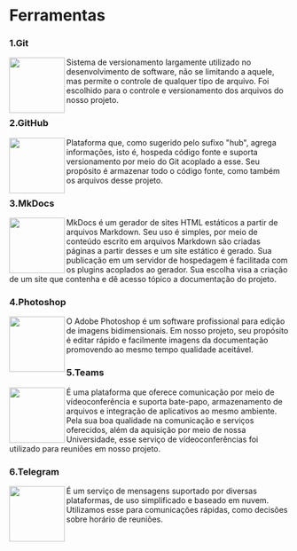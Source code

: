 <h1>Ferramentas</h1>

<h3>1.Git</h3>
<p>
    <img align="left" width="100px" height="100px" src="https://git-scm.com/images/logos/downloads/Git-Icon-1788C.png"/>
    Sistema de versionamento largamente utilizado no desenvolvimento de software, não se limitando a aquele, mas permite o controle de qualquer tipo de arquivo. Foi escolhido para o controle e versionamento dos arquivos do nosso projeto.
</p>


<h3>2.GitHub</h3>
<p>
    <img align="left" width="100px" height="100px" src="https://github.githubassets.com/images/modules/logos_page/GitHub-Mark.png"/>
    Plataforma que, como sugerido pelo sufixo "hub", agrega informações, isto é, hospeda código fonte e suporta versionamento por meio do Git acoplado a esse. Seu propósito é armazenar todo o código fonte, como também os arquivos desse projeto.
</p>


<h3>3.MkDocs</h3>
<p>
    <img align="left" width="100px" height="100px" src="https://dashboard.snapcraft.io/site_media/appmedia/2019/12/61556938-3c337400-aa63-11e9-9ec1-a3ba5643a1a6.png"/>
    MkDocs é um gerador de sites HTML estáticos a partir de arquivos Markdown. Seu uso é simples, por meio de conteúdo escrito em arquivos Markdown são criadas páginas a partir desses e um site estático é gerado. Sua publicação em um servidor de hospedagem é facilitada com os plugins acoplados ao gerador. Sua escolha visa a criação de um site que contenha e dê acesso tópico a documentação do projeto.
</p>


<h3>4.Photoshop</h3>
<p>
    <img align="left" width="100px" height="100px" src="https://upload.wikimedia.org/wikipedia/commons/2/20/Photoshop_CC_icon.png"/>
    O Adobe Photoshop é um software profissional para edição de imagens bidimensionais. Em nosso projeto, seu propósito é editar rápido e facilmente imagens da documentação promovendo ao mesmo tempo qualidade aceitável.
</p>


<h3>5.Teams</h3>
<p>
    <img align="left" width="100px" height="100px" src="https://upload.wikimedia.org/wikipedia/commons/thumb/c/c9/Microsoft_Office_Teams_%282018%E2%80%93present%29.svg/1101px-Microsoft_Office_Teams_%282018%E2%80%93present%29.svg.png"/>
    É uma plataforma que oferece comunicação por meio de vídeoconferência e suporta bate-papo, armazenamento de arquivos e integração de aplicativos ao mesmo ambiente. Pela sua boa qualidade na comunicação e serviços oferecidos, além da aquisição por meio de nossa Universidade, esse serviço de vídeoconferências foi utilizado para reuniões em nosso projeto.
</p>    


<h3>6.Telegram</h3>
<p>
    <img align="left" width="100px" height="100px" src="https://banner2.cleanpng.com/20190621/xra/kisspng-telegram-portable-network-graphics-scalable-vector-hd-telegram-telegram-logo-png-free-unlimited-d-5d0d894e836ee2.1879891415611682065384.jpg"/>
    É um serviço de mensagens suportado por diversas plataformas, de uso simplificado e baseado em nuvem. Utilizamos esse para comunicações rápidas, como decisões sobre horário de reuniões.
</p>
